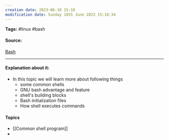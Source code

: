 ```yaml
---
creation date: 2023-06-18 15:18
modification date: Sunday 18th June 2023 15:18:34
---
```


**Tags:** #linux #bash

#### Source:
[Bash](https://tldp.org/LDP/Bash-Beginners-Guide/html/chap_01.html)

--------------------------------------

#### Explanation about it:

* In this topic we will learn more about following things
	* some common shells
	* GNU bash advantage and feature
	* shell's building blocks
	* Bash initialization files
	* How shell executes commands

#### Topics

* [[Common shell program]]
* 